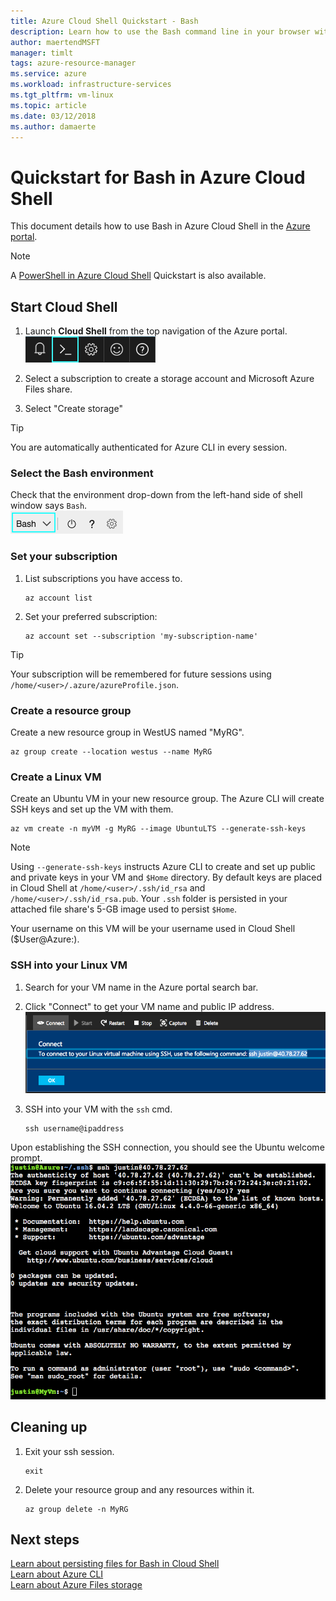 ```yaml
---
title: Azure Cloud Shell Quickstart - Bash
description: Learn how to use the Bash command line in your browser with Azure Cloud Shell.
author: maertendMSFT
manager: timlt
tags: azure-resource-manager
ms.service: azure
ms.workload: infrastructure-services
ms.tgt_pltfrm: vm-linux
ms.topic: article
ms.date: 03/12/2018
ms.author: damaerte
---
```


# Quickstart for Bash in Azure Cloud Shell

This document details how to use Bash in Azure Cloud Shell in the [Azure portal](https://ms.portal.azure.com/).

> [!NOTE]
> A [PowerShell in Azure Cloud Shell](quickstart-powershell.md) Quickstart is also available.

## Start Cloud Shell
1. Launch **Cloud Shell** from the top navigation of the Azure portal. <br>
![Screenshot showing how to start Azure Cloud Shell in the Azure portal.](media/quickstart/shell-icon.png)

2. Select a subscription to create a storage account and Microsoft Azure Files share.
3. Select "Create storage"

> [!TIP]
> You are automatically authenticated for Azure CLI in every session.

### Select the Bash environment
Check that the environment drop-down from the left-hand side of shell window says `Bash`. <br>
![Screenshot showing how to select the Bash environment for the Azure Cloud Shell.](media/quickstart/env-selector.png)

### Set your subscription
1. List subscriptions you have access to.
   ```azurecli-interactive
   az account list
   ```

2. Set your preferred subscription:

   ```azurecli-interactive
   az account set --subscription 'my-subscription-name'
   ```

> [!TIP]
> Your subscription will be remembered for future sessions using `/home/<user>/.azure/azureProfile.json`.

### Create a resource group
Create a new resource group in WestUS named "MyRG".
```azurecli-interactive
az group create --location westus --name MyRG
```

### Create a Linux VM
Create an Ubuntu VM in your new resource group. The Azure CLI will create SSH keys and set up the VM with them. <br>

```azurecli-interactive
az vm create -n myVM -g MyRG --image UbuntuLTS --generate-ssh-keys
```

> [!NOTE]
> Using `--generate-ssh-keys` instructs Azure CLI to create and set up public and private keys in your VM and `$Home` directory. By default keys are placed in Cloud Shell at `/home/<user>/.ssh/id_rsa` and `/home/<user>/.ssh/id_rsa.pub`. Your `.ssh` folder is persisted in your attached file share's 5-GB image used to persist `$Home`.

Your username on this VM will be your username used in Cloud Shell ($User@Azure:).

### SSH into your Linux VM
1. Search for your VM name in the Azure portal search bar.
2. Click "Connect" to get your VM name and public IP address. <br>
   ![Screenshot showing how to connect to a Linux V M using S S H.](media/quickstart/sshcmd-copy.png)

3. SSH into your VM with the `ssh` cmd.
   ```
   ssh username@ipaddress
   ```

Upon establishing the SSH connection, you should see the Ubuntu welcome prompt. <br>
![Screenshot showing the Ubuntu initialization and welcome prompt after you establish an S S H connection.](media/quickstart/ubuntu-welcome.png)

## Cleaning up 
1. Exit your ssh session.
   ```
   exit
   ```

2. Delete your resource group and any resources within it.
   ```azurecli-interactive
   az group delete -n MyRG
   ```

## Next steps
[Learn about persisting files for Bash in Cloud Shell](persisting-shell-storage.md) <br>
[Learn about Azure CLI](/cli/azure/) <br>
[Learn about Azure Files storage](../storage/files/storage-files-introduction.md) <br>